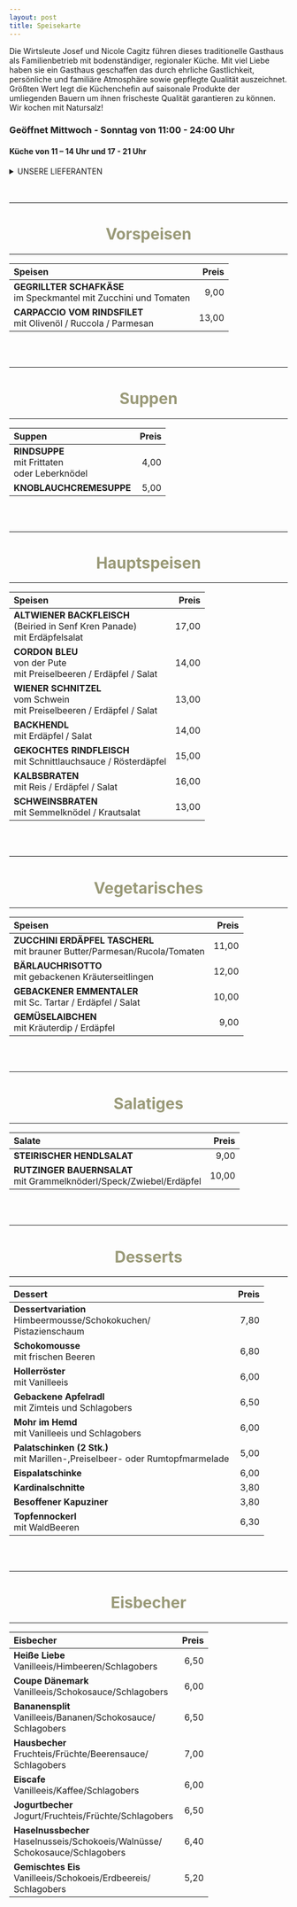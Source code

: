 ```yaml
---
layout: post
title: Speisekarte
---
```

Die Wirtsleute Josef und Nicole Cagitz führen dieses traditionelle Gasthaus als
Familienbetrieb mit bodenständiger, regionaler Küche. Mit viel Liebe haben sie ein
Gasthaus geschaffen das durch ehrliche Gastlichkeit, persönliche und familiäre
Atmosphäre sowie gepflegte Qualität auszeichnet. Größten Wert legt die Küchenchefin
auf saisonale Produkte der umliegenden Bauern um ihnen frischeste Qualität
garantieren zu können.
Wir kochen mit Natursalz! 

###  Geöffnet  Mittwoch - Sonntag von 11:00 - 24:00 Uhr
####  Küche von 11 – 14 Uhr und 17 - 21 Uhr


<details>
<summary> UNSERE LIEFERANTEN</summary>

- **Saibling/Karpfen** **[Fischerei Taschner](https://fischzucht-taschner.sta.io/)**, Schleißheim 
- **Karpfenfilet** **[Fischerei Haas](https://fische-haas.sta.io/piberbach-quelle/)**, Schiedlberg
- **Schwein/Kalb/Rind** **[Fleischhauerei Weiß](https://www.fleischerei-weiss.at/)**, Hörsching
- **Schwein** **[Fleischhauerei Steiner](https://www.steiner-fleischer.at/)**, Marchtrenk
- **Rindfleisch** Biohof Pacher, Spital/Phyrn (Mutterkuhhaltung)
- **Wild** Jagdgenossenschaften Steinhaus/Molln/Sipachzell, Hörsching/Traun
- **Hendl/Pute** **[Wech](https://www.wech.at/)**, St. Andrä/Lavanttal
- **Milch/Michprodukte** aus Österreich mit AMA Gütesiegel
- **Eier** **[Hochleitner](https://www.ab-hof-schickmair.at/familie-hochleitner/)**, Gunskirchen
- **Kartoffel** Buschmüllerhof, Rutzing
- **Spargel**  **[Stöttingerhof](https://www.spargelhof-stoettinger.at/)**, Rufling
- **Gemüse, Salat** Neulingerhof, Hörsching
- **Natursalz** **[Salzkontor](https://www.salzkontor.at/)**, St. Wolfgang
- **Gebäck** **[ Bäckerei Resch & frisch ](https://www.resch-frisch.com/)**, Wels
- **Brot** **[Bäckerei Bauer](https://www.marchtrenk.at/betrieb/baeckerei-bauer/)**, Marchtrenk
- **Kernöl**  **[Steinhausergut](http://www.steinhausergut.at/steinhausergut/)**, Oftering
- **Schnaps** 
    + **[Reisetbauer](https://www.reisetbauer.at/)**, Axberg
    + **[Rohrhuber](https://rohrhuber.at/)**, Wilhering
    + Höhlhubmerhof, Rutzing
- **Most /Apfelsaft** **[Stockingerhof](http://www.stockingerhof.at/deutsch/index.php)**, Gunskirchen
 
  </details>
  <br>
  <br>

------
 # <center style="color:#999977">Vorspeisen</center>
------
Speisen | Preis
:--- | ---:
**GEGRILLTER SCHAFKÄSE** <br> im Speckmantel mit Zucchini und Tomaten | 9,00
**CARPACCIO VOM RINDSFILET** <br> mit Olivenöl / Ruccola / Parmesan  | 13,00
  
  <br>
  <br>

------
 # <center style="color:#999977">Suppen</center>
------
Suppen | Preis
:--- | ---:
**RINDSUPPE** <br> mit Frittaten <br> oder Leberknödel | 4,00
**KNOBLAUCHCREMESUPPE** | 5,00

  <br>
  <br>

------
 # <center style="color:#999977">Hauptspeisen</center>
------
Speisen | Preis
:--- | ---:
**ALTWIENER BACKFLEISCH** <br> (Beiried in Senf Kren Panade) <br> mit Erdäpfelsalat | 17,00 
**CORDON BLEU** <br> von der Pute <br> mit Preiselbeeren / Erdäpfel / Salat | 14,00
**WIENER SCHNITZEL** <br> vom Schwein <br> mit Preiselbeeren / Erdäpfel / Salat | 13,00
**BACKHENDL** <br> mit Erdäpfel / Salat | 14,00
**GEKOCHTES RINDFLEISCH** <br> mit Schnittlauchsauce / Rösterdäpfel | 15,00
**KALBSBRATEN** <br> mit Reis / Erdäpfel / Salat | 16,00
**SCHWEINSBRATEN** <br> mit Semmelknödel / Krautsalat | 13,00

  <br>
  <br>

------
 # <center style="color:#999977">Vegetarisches</center>
------
Speisen | Preis
:--- | ---:
**ZUCCHINI ERDÄPFEL TASCHERL** <br> mit brauner Butter/Parmesan/Rucola/Tomaten | 11,00
**BÄRLAUCHRISOTTO** <br> mit gebackenen Kräuterseitlingen | 12,00
**GEBACKENER EMMENTALER** <br> mit Sc. Tartar / Erdäpfel / Salat | 10,00
**GEMÜSELAIBCHEN** <br> mit Kräuterdip / Erdäpfel | 9,00

  <br>
  <br>

------
 # <center style="color:#999977">Salatiges</center>
------
Salate | Preis
:--- | ---:
**STEIRISCHER HENDLSALAT** | 9,00
**RUTZINGER BAUERNSALAT** <br> mit Grammelknöderl/Speck/Zwiebel/Erdäpfel | 10,00

  <br>
  <br>

------
 # <center style="color:#999977">Desserts</center>
------
Dessert | Preis
:--- | ---:
**Dessertvariation** <br> Himbeermousse/Schokokuchen/<br>Pistazienschaum | 7,80
**Schokomousse** <br> mit frischen Beeren| 6,80
**Hollerröster** <br> mit Vanilleeis | 6,00
**Gebackene Apfelradl** <br> mit Zimteis und Schlagobers| 6,50
**Mohr im Hemd** <br> mit Vanilleeis und Schlagobers | 6,00
**Palatschinken (2 Stk.)** <br> mit Marillen-,Preiselbeer- oder Rumtopfmarmelade| 5,00
**Eispalatschinke**  | 6,00
**Kardinalschnitte** | 3,80
**Besoffener Kapuziner**  | 3,80
**Topfennockerl** <br> mit WaldBeeren| 6,30

  <br>
  <br>

------
 # <center style="color:#999977">Eisbecher</center>
------
Eisbecher | Preis
:--- | ---:
**Heiße Liebe** <br> Vanilleeis/Himbeeren/Schlagobers | 6,50
**Coupe Dänemark** <br> Vanilleeis/Schokosauce/Schlagobers | 6,00
**Bananensplit** <br> Vanilleeis/Bananen/Schokosauce/<br>Schlagobers | 6,50
**Hausbecher** <br> Fruchteis/Früchte/Beerensauce/<br>Schlagobers | 7,00
**Eiscafe** <br> Vanilleeis/Kaffee/Schlagobers | 6,00
**Jogurtbecher** <br> Jogurt/Fruchteis/Früchte/Schlagobers | 6,50
**Haselnussbecher** <br> Haselnusseis/Schokoeis/Walnüsse/<br>Schokosauce/Schlagobers | 6,40
**Gemischtes Eis** <br> Vanilleeis/Schokoeis/Erdbeereis/<br>Schlagobers | 5,20

<br>
<br>
